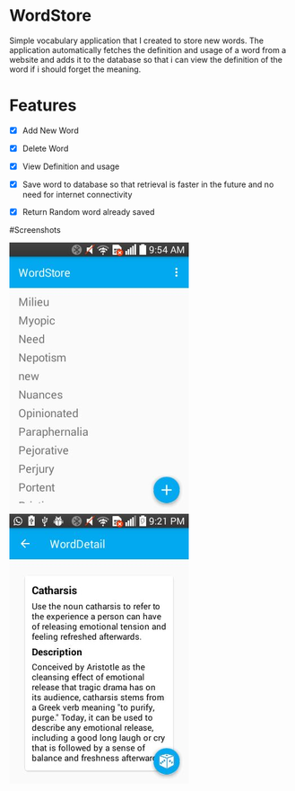 # WordStore
Simple vocabulary application that I created to store new words. The application automatically
fetches the definition and usage of a word from a website and adds it 
to the database so that i can view the definition of the word if i should forget the meaning.

# Features
- [x] Add New Word
- [x] Delete Word
- [x] View Definition and usage
- [x] Save word to database so that retrieval is faster in the future and no need for internet connectivity
- [x] Return Random word already saved


#Screenshots

![alt text](/Screenshot.jpeg?raw=true "Logo Title Text 1")   ![alt text](/Screenshot2.jpeg?raw=true "Logo Title Text 1")


